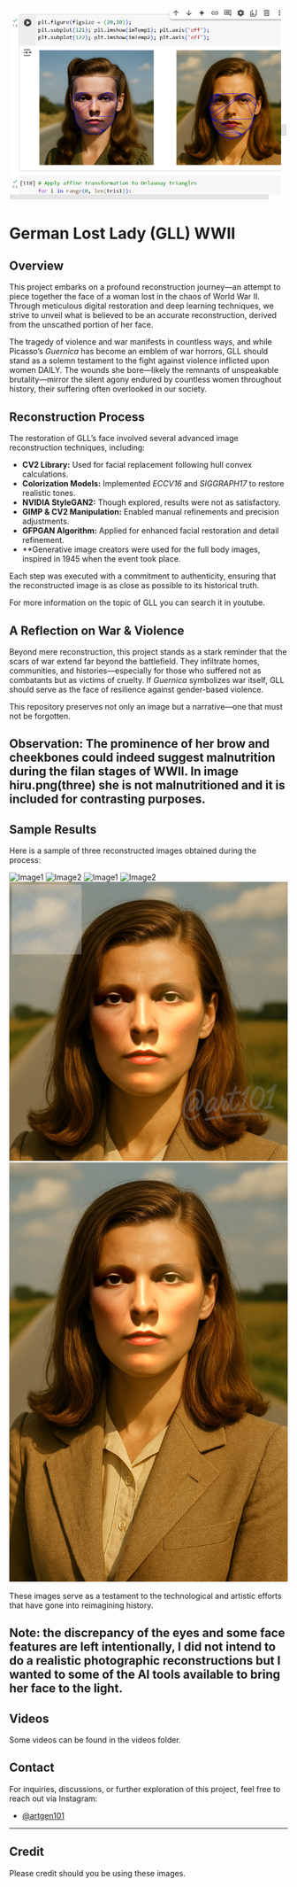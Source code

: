![Image1](./screenshot.png)
# German Lost Lady (GLL) WWII

## Overview
This project embarks on a profound reconstruction journey—an attempt to piece together the face of a woman lost in the chaos of World War II. Through meticulous digital restoration and deep learning techniques, we strive to unveil what is believed to be an accurate reconstruction, derived from the unscathed portion of her face.

The tragedy of violence and war manifests in countless ways, and while Picasso’s *Guernica* has become an emblem of war horrors, GLL should stand as a solemn testament to the fight against violence inflicted upon women DAILY. The wounds she bore—likely the remnants of unspeakable brutality—mirror the silent agony endured by countless women throughout history, their suffering often overlooked in our society.

## Reconstruction Process
The restoration of GLL’s face involved several advanced image reconstruction techniques, including:

- **CV2 Library:** Used for facial replacement following hull convex calculations.
- **Colorization Models:** Implemented *ECCV16* and *SIGGRAPH17* to restore realistic tones.
- **NVIDIA StyleGAN2:** Though explored, results were not as satisfactory.
- **GIMP & CV2 Manipulation:** Enabled manual refinements and precision adjustments.
- **GFPGAN Algorithm:** Applied for enhanced facial restoration and detail refinement.
- **Generative image creators were used for the full body images, inspired in 1945 when the event took place.

Each step was executed with a commitment to authenticity, ensuring that the reconstructed image is as close as possible to its historical truth.

For more information on the topic of GLL you can search it in youtube.

## A Reflection on War & Violence
Beyond mere reconstruction, this project stands as a stark reminder that the scars of war extend far beyond the battlefield. They infiltrate homes, communities, and histories—especially for those who suffered not as combatants but as victims of cruelty. If *Guernica* symbolizes war itself, GLL should serve as the face of resilience against gender-based violence.

This repository preserves not only an image but a narrative—one that must not be forgotten.

Observation: The prominence of her brow and cheekbones could indeed suggest malnutrition during the filan stages of WWII. In image hiru.png(three) she is not malnutritioned and it is included for contrasting purposes.
---

## Sample Results
Here is a sample of three reconstructed images obtained during the process:

![Image1](./reconstructions/bat.png)
![Image2](./reconsructions/bat_portrait.png)
![Image1](./reconstructions/bi.png)
![Image2](./reconstructions/bi_portrait.png)
![Image1](./reconstructions/hiru.png)
![Image2](./reconstructions/hiru_portrait.png)

These images serve as a testament to the technological and artistic efforts that have gone into reimagining history.

Note: the discrepancy of the eyes and some face features are left intentionally, I did not intend to do a realistic photographic reconstructions but I wanted to some of the AI tools available to bring her face to the light. 
---

## Videos

Some videos can be found in the videos folder.

## Contact
For inquiries, discussions, or further exploration of this project, feel free to reach out via Instagram:

- [@artgen101](https://www.instagram.com/artgen101)

---
## Credit
Please credit should you be using these images. 


